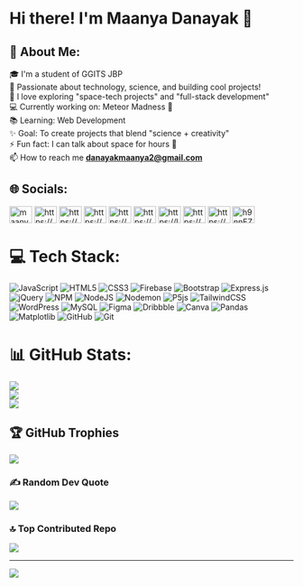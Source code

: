 # Hi there! I'm Maanya Danayak 👋


## 💫 About Me:
🎓 I'm a student of GGITS JBP<br>🌌 Passionate about technology, science, and building cool projects!  <br>🌱 I love exploring "space-tech projects" and "full-stack development"<br>💻 Currently working on: Meteor Madness 🚀  <br>📚 Learning: Web Development  <br>✨ Goal: To create projects that blend "science + creativity"  <br>⚡ Fun fact: I can talk about space for hours 🌠  <br> 📫 How to reach me **danayakmaanya2@gmail.com**


## 🌐 Socials:

<p align="left">
<a href="https://dev.to/maanyadanayak" target="blank"><img align="center" src="https://raw.githubusercontent.com/rahuldkjain/github-profile-readme-generator/master/src/images/icons/Social/devto.svg" alt="maanyadanayak" height="30" width="40" /></a>
<a href="https://linkedin.com/in/https://www.linkedin.com/in/maanya-danayak-4417a3316/" target="blank"><img align="center" src="https://raw.githubusercontent.com/rahuldkjain/github-profile-readme-generator/master/src/images/icons/Social/linked-in-alt.svg" alt="https://www.linkedin.com/in/maanya-danayak-4417a3316/" height="30" width="40" /></a>
<a href="https://kaggle.com/https://www.kaggle.com/maanyadanayak" target="blank"><img align="center" src="https://raw.githubusercontent.com/rahuldkjain/github-profile-readme-generator/master/src/images/icons/Social/kaggle.svg" alt="https://www.kaggle.com/maanyadanayak" height="30" width="40" /></a>
<a href="https://dribbble.com/https://dribbble.com/maanyadanayak" target="blank"><img align="center" src="https://raw.githubusercontent.com/rahuldkjain/github-profile-readme-generator/master/src/images/icons/Social/dribbble.svg" alt="https://dribbble.com/maanyadanayak" height="30" width="40" /></a>
<a href="https://www.codechef.com/users/https://www.codechef.com/users/bold_violet_14" target="blank"><img align="center" src="https://cdn.jsdelivr.net/npm/simple-icons@3.1.0/icons/codechef.svg" alt="https://www.codechef.com/users/bold_violet_14" height="30" width="40" /></a>
<a href="https://www.hackerrank.com/https://www.hackerrank.com/profile/danayakmaanya2" target="blank"><img align="center" src="https://raw.githubusercontent.com/rahuldkjain/github-profile-readme-generator/master/src/images/icons/Social/hackerrank.svg" alt="https://www.hackerrank.com/profile/danayakmaanya2" height="30" width="40" /></a>
<a href="https://www.leetcode.com/https://leetcode.com/u/maanyadanayak/" target="blank"><img align="center" src="https://raw.githubusercontent.com/rahuldkjain/github-profile-readme-generator/master/src/images/icons/Social/leet-code.svg" alt="https://leetcode.com/u/maanyadanayak/" height="30" width="40" /></a>
<a href="https://www.hackerearth.com/https://www.hackerearth.com/@danayakmaanya2/" target="blank"><img align="center" src="https://raw.githubusercontent.com/rahuldkjain/github-profile-readme-generator/master/src/images/icons/Social/hackerearth.svg" alt="https://www.hackerearth.com/@danayakmaanya2/" height="30" width="40" /></a>
<a href="https://auth.geeksforgeeks.org/user/https://www.geeksforgeeks.org/user/danayakm5twq/" target="blank"><img align="center" src="https://raw.githubusercontent.com/rahuldkjain/github-profile-readme-generator/master/src/images/icons/Social/geeks-for-geeks.svg" alt="https://www.geeksforgeeks.org/user/danayakm5twq/" height="30" width="40" /></a>
<a href="https://discord.gg/h9nnEZQY" target="blank"><img align="center" src="https://raw.githubusercontent.com/rahuldkjain/github-profile-readme-generator/master/src/images/icons/Social/discord.svg" alt="h9nnEZQY" height="30" width="40" /></a>
</p>

# 💻 Tech Stack:
![JavaScript](https://img.shields.io/badge/javascript-%23323330.svg?style=for-the-badge&logo=javascript&logoColor=%23F7DF1E) ![HTML5](https://img.shields.io/badge/html5-%23E34F26.svg?style=for-the-badge&logo=html5&logoColor=white) ![CSS3](https://img.shields.io/badge/css3-%231572B6.svg?style=for-the-badge&logo=css3&logoColor=white) ![Firebase](https://img.shields.io/badge/firebase-%23039BE5.svg?style=for-the-badge&logo=firebase) ![Bootstrap](https://img.shields.io/badge/bootstrap-%238511FA.svg?style=for-the-badge&logo=bootstrap&logoColor=white) ![Express.js](https://img.shields.io/badge/express.js-%23404d59.svg?style=for-the-badge&logo=express&logoColor=%2361DAFB) ![jQuery](https://img.shields.io/badge/jquery-%230769AD.svg?style=for-the-badge&logo=jquery&logoColor=white) ![NPM](https://img.shields.io/badge/NPM-%23CB3837.svg?style=for-the-badge&logo=npm&logoColor=white) ![NodeJS](https://img.shields.io/badge/node.js-6DA55F?style=for-the-badge&logo=node.js&logoColor=white) ![Nodemon](https://img.shields.io/badge/NODEMON-%23323330.svg?style=for-the-badge&logo=nodemon&logoColor=%BBDEAD) ![P5js](https://img.shields.io/badge/p5.js-ED225D?style=for-the-badge&logo=p5.js&logoColor=FFFFFF) ![TailwindCSS](https://img.shields.io/badge/tailwindcss-%2338B2AC.svg?style=for-the-badge&logo=tailwind-css&logoColor=white) ![WordPress](https://img.shields.io/badge/WordPress-%23117AC9.svg?style=for-the-badge&logo=WordPress&logoColor=white) ![MySQL](https://img.shields.io/badge/mysql-4479A1.svg?style=for-the-badge&logo=mysql&logoColor=white) ![Figma](https://img.shields.io/badge/figma-%23F24E1E.svg?style=for-the-badge&logo=figma&logoColor=white) ![Dribbble](https://img.shields.io/badge/Dribbble-EA4C89?style=for-the-badge&logo=dribbble&logoColor=white) ![Canva](https://img.shields.io/badge/Canva-%2300C4CC.svg?style=for-the-badge&logo=Canva&logoColor=white) ![Pandas](https://img.shields.io/badge/pandas-%23150458.svg?style=for-the-badge&logo=pandas&logoColor=white) ![Matplotlib](https://img.shields.io/badge/Matplotlib-%23ffffff.svg?style=for-the-badge&logo=Matplotlib&logoColor=black) ![GitHub](https://img.shields.io/badge/github-%23121011.svg?style=for-the-badge&logo=github&logoColor=white) ![Git](https://img.shields.io/badge/git-%23F05033.svg?style=for-the-badge&logo=git&logoColor=white)
# 📊 GitHub Stats:
![](https://github-readme-stats.vercel.app/api?username=maanyadanayak&theme=ambient_gradient&hide_border=false&include_all_commits=true&count_private=true)<br/>
![](https://nirzak-streak-stats.vercel.app/?user=maanyadanayak&theme=ambient_gradient&hide_border=false)<br/>
![](https://github-readme-stats.vercel.app/api/top-langs/?username=maanyadanayak&theme=ambient_gradient&hide_border=false&include_all_commits=true&count_private=true&layout=compact)

## 🏆 GitHub Trophies
![](https://github-profile-trophy.vercel.app/?username=maanyadanayak&theme=shadow_red&no-frame=false&no-bg=true&margin-w=4)

### ✍️ Random Dev Quote
![](https://quotes-github-readme.vercel.app/api?type=vetical&theme=radical)

### 🔝 Top Contributed Repo
![](https://github-contributor-stats.vercel.app/api?username=maanyadanayak&limit=5&theme=midnight-purple&combine_all_yearly_contributions=true)

---
[![](https://visitcount.itsvg.in/api?id=maanyadanayak&icon=7&color=11)](https://visitcount.itsvg.in)

<!-- Proudly created with GPRM ( https://gprm.itsvg.in ) -->
